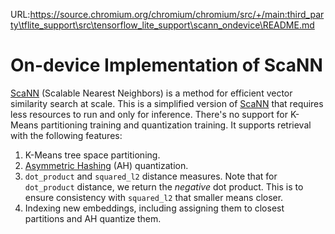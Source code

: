 URL:https://source.chromium.org/chromium/chromium/src/+/main:third_party\tflite_support\src\tensorflow_lite_support\scann_ondevice\README.md
# On-device Implementation of ScaNN

[ScaNN](https://github.com/google-research/google-research/tree/master/scann)
(Scalable Nearest Neighbors) is a method for efficient vector similarity search
at scale. This is a simplified version of
[ScaNN](https://github.com/google-research/google-research/tree/master/scann)
that requires less resources to run and only for inference. There's no support
for K-Means partitioning training and quantization training. It supports
retrieval with the following features:

1.  K-Means tree space partitioning.
2.  [Asymmetric Hashing](https://research.google/pubs/pub41694/) (AH)
    quantization.
3.  `dot_product` and `squared_l2` distance measures. Note that for
    `dot_product` distance, we return the *negative* dot product. This is to
    ensure consistency with `squared_l2` that smaller means closer.
4.  Indexing new embeddings, including assigning them to closest partitions and
    AH quantize them.
